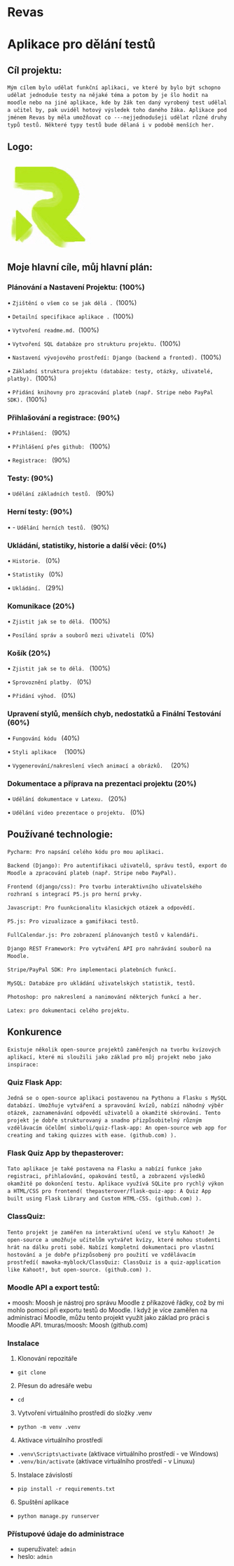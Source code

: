 # Revas
# Aplikace pro dělání testů
## Cíl projektu:
`Mým cílem bylo udělat funkční aplikaci, ve které by bylo být schopno udělat jednoduše testy na nějaké téma a potom by je šlo hodit na moodle nebo na jiné aplikace, kde by žák ten daný vyrobený test udělal a učitel by, pak uviděl hotový výsledek toho daného žáka. Aplikace pod jménem Revas by měla umožňovat co ---nejjednodušeji udělat různé druhy typů testů. Některé typy testů bude dělaná i v podobě menších her.`

## Logo:
![Moje obrázek](logoRevas.png)

## Moje hlavní cíle, můj hlavní plán:
### Plánování a Nastavení Projektu: (100%)

•	`Zjištění o všem co se jak dělá . `(100%)

•	`Detailní specifikace aplikace . `(100%)

•	`Vytvoření readme.md. `(100%)

•	`Vytvoření SQL databáze pro strukturu projektu. `(100%)

•	`Nastavení vývojového prostředí: Django (backend a fronted). `(100%)

•	`Základní struktura projektu (databáze: testy, otázky, uživatelé, platby). `(100%)

•	`Přidání knihovny pro zpracování plateb (např. Stripe nebo PayPal SDK). `(100%)

### Přihlašování a registrace:  (90%)

•	`Přihlášení: ` (90%)

•	`Přihlášení přes github: ` (100%)

•	`Registrace: ` (90%)


### Testy: (90%)

•	`Udělání základních testů. ` (90%)


### Herní testy: (90%)

•	- `Udělání herních testů. ` (90%)


### Ukládání, statistiky, historie a další věci: (0%)

•	`Historie. ` (0%)

•	`Statistiky ` (0%)

•	`Ukládání. ` (29%)

### Komunikace (20%)

•	`Zjistit jak se to dělá. ` (100%)

•	`Posílání správ a souborů mezi uživateli ` (0%)


### Košík (20%)

•	`Zjistit jak se to dělá. ` (100%)

•	`Sprovoznění platby. ` (0%)

•	`Přidání výhod. ` (0%)


### Upravení stylů, menších chyb, nedostatků a Finální Testování (60%)

•	`Fungování kódu ` (40%)

•	`Styli aplikace  ` (100%)

•	`Vygenerování/nakreslení všech animací a obrázků.  ` (20%)

### Dokumentace a příprava na prezentaci projektu (20%)

•	`Udělání dokumentace v Latexu. ` (20%)

•	`Udělání video prezentace o projektu. ` (0%)


## Používané technologie:

`Pycharm: Pro napsání celého kódu pro mou aplikaci. `

`Backend (Django): Pro autentifikaci uživatelů, správu testů, export do Moodle a zpracování plateb (např. Stripe nebo PayPal). `

`Frontend (django/css): Pro tvorbu interaktivního uživatelského rozhraní s integrací P5.js pro herní prvky. `

`Javascript: Pro fuunkcionalitu klasických otázek a odpovědí. `

`P5.js: Pro vizualizace a gamifikaci testů. `

`FullCalendar.js: Pro zobrazení plánovaných testů v kalendáři. `

`Django REST Framework: Pro vytváření API pro nahrávání souborů na Moodle.`

`Stripe/PayPal SDK: Pro implementaci platebních funkcí. `

`MySQL: Databáze pro ukládání uživatelských statistik, testů. `

`Photoshop: pro nakreslení a nanimování některých funkcí a her. `

`Latex: pro dokumentaci celého projektu. `

## Konkurence
`Existuje několik open-source projektů zaměřených na tvorbu kvízových aplikací, které mi sloužili jako základ pro můj projekt nebo jako inspirace: 
`
### Quiz Flask App:
   
`Jedná se o open-source aplikaci postavenou na Pythonu a Flasku s MySQL databází. Umožňuje vytváření a spravování kvízů, nabízí náhodný výběr otázek, zaznamenávání odpovědí uživatelů a okamžité skórování. Tento projekt je dobře strukturovaný a snadno přizpůsobitelný různým vzdělávacím účelům(
simboli/quiz-flask-app: An open-source web app for creating and taking quizzes with ease. (github.com)
). `

### Flask Quiz App by thepasterover:

`Tato aplikace je také postavena na Flasku a nabízí funkce jako registraci, přihlašování, opakování testů, a zobrazení výsledků okamžitě po dokončení testu. Aplikace využívá SQLite pro rychlý výkon a HTML/CSS pro frontend(
thepasterover/flask-quiz-app: A Quiz App built using Flask Library and Custom HTML-CSS. (github.com)
). `

### ClassQuiz:

`Tento projekt je zaměřen na interaktivní učení ve stylu Kahoot! Je open-source a umožňuje učitelům vytvářet kvízy, které mohou studenti hrát na dálku proti sobě. Nabízí kompletní dokumentaci pro vlastní hostování a je dobře přizpůsobený pro použití ve vzdělávacím prostředí(
mawoka-myblock/ClassQuiz: ClassQuiz is a quiz-application like Kahoot!, but open-source. (github.com)
). `

### Moodle API a export testů:

•	moosh: Moosh je nástroj pro správu Moodle z příkazové řádky, což by mi mohlo pomoci při exportu testů do Moodle. I když je více zaměřen na administraci Moodle, můžu tento projekt využít jako základ pro práci s Moodle API.
tmuras/moosh: Moosh (github.com)

### Instalace
1. Klonování repozitáře
- `git clone`
2. Přesun do adresáře webu
- `cd`
3. Vytvoření virtuálního prostředí do složky .venv
- `python -m venv .venv`
4. Aktivace virtuálního prostředí 
- `.venv\Scripts\activate` (aktivace virtuálního prostředí - ve Windows)
- `.venv/bin/activate` (aktivace virtuálního prostředí - v Linuxu)
5. Instalace závislostí
- `pip install -r requirements.txt`
6. Spuštění aplikace
- `python manage.py runserver`

### Přístupové údaje do administrace
- superuživatel: `admin`
- heslo: `admin`

